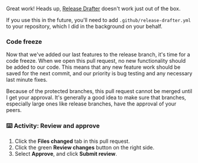 Great work! Heads up, [Release Drafter](https://github.com/apps/release-drafter) doesn't work just out of the box.

If you use this in the future, you'll need to add `.github/release-drafter.yml` to your repository, which I did in the background on your behalf.

### Code freeze

Now that we've added our last features to the release branch, it's time for a code freeze. When we open this pull request, no new functionality should be added to our code. This means that any new feature work should be saved for the next commit, and our priority is bug testing and any necessary last minute fixes.


Because of the protected branches, this pull request cannot be merged until I get your approval. It's generally a good idea to make sure that branches, especially large ones like release branches, have the approval of your peers.

### :keyboard: Activity: Review and approve

1. Click the **Files changed** tab in this pull request.
1. Click the green **Review changes** button on the right side.
1. Select **Approve**, and click **Submit review**.
